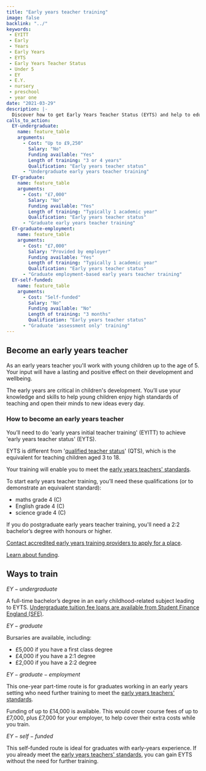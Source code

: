 ```yaml
---
title: "Early years teacher training"
image: false
backlink: "../"
keywords:
 - EYITT
 - Early
 - Years
 - Early Years
 - EYTS
 - Early Years Teacher Status
 - Under 5
 - EY
 - E.Y.
 - nursery
 - preschool
 - year one
date: "2021-03-29"
description: |-
  Discover how to get Early Years Teacher Status (EYTS) and help to educate and inspire future generations. Official guidance on early years teacher training.
calls_to_action:
  EY-undergraduate:
    name: feature_table
    arguments:
      - Cost: "Up to £9,250"
        Salary: "No"
        Funding available: "Yes"
        Length of training: "3 or 4 years"
        Qualification: "Early years teacher status"
      - "Undergraduate early years teacher training"
  EY-graduate:
    name: feature_table
    arguments:
      - Cost: "£7,000"
        Salary: "No"
        Funding available: "Yes"
        Length of training: "Typically 1 academic year"
        Qualification: "Early years teacher status"
      - "Graduate early years teacher training"     
  EY-graduate-employment:
    name: feature_table
    arguments:
      - Cost: "£7,000"
        Salary: "Provided by employer"
        Funding available: "Yes"
        Length of training: "Typically 1 academic year"
        Qualification: "Early years teacher status"
      - "Graduate employment-based early years teacher training"
  EY-self-funded:
    name: feature_table
    arguments:
      - Cost: "Self-funded"
        Salary: "No"
        Funding available: "No"
        Length of training: "3 months"
        Qualification: "Early years teacher status"
      - "Graduate 'assessment only' training"
---
```


## Become an early years teacher

As an early years teacher you'll work with young children up to the age of 5. Your input will have a lasting and positive effect on their development and wellbeing.

The early years are critical in children's development. You’ll use your knowledge and skills to help young children enjoy high standards of teaching and open their minds to new ideas every day.

### How to become an early years teacher

You’ll need to do 'early years initial teacher training' (EYITT) to achieve 'early years teacher status' (EYTS).

EYTS is different from '[qualified teacher status](/what-is-qts)' (QTS), which is the equivalent for teaching children aged 3 to 18.

Your training will enable you to meet the [early years teachers' standards](https://www.gov.uk/government/publications/early-years-teachers-standards).

To start early years teacher training, you’ll need these qualifications (or to demonstrate an equivalent standard):

* maths grade 4 (C)
* English grade 4 (C)
* science grade 4 (C)

If you do postgraduate early years teacher training, you'll need a 2:2 bachelor’s degree with honours or higher.

[Contact accredited early years training providers to apply for a place](https://www.gov.uk/government/publications/early-years-initial-teacher-training-itt-providers-and-school-direct-early-years-lead-organisations/early-years-initial-teacher-training-itt-providers-and-school-direct-lead-organisations).

[Learn about funding](https://www.gov.uk/guidance/early-years-initial-teacher-training-2021-to-2022-funding-guidance).

## Ways to train

$EY-undergraduate$

A full-time bachelor’s degree in an early childhood-related subject leading to EYTS. [Undergraduate tuition fee loans are available from Student Finance England
(SFE)](https://www.gov.uk/student-finance).

$EY-graduate$

Bursaries are available, including:

* £5,000 if you have a first class degree
* £4,000 if you have a 2:1 degree
* £2,000 if you have a 2:2 degree

$EY-graduate-employment$

This one-year part-time route is for graduates working in an early years setting who need further training to meet the [early years teachers' standards](https://www.gov.uk/government/publications/early-years-teachers-standards).

Funding of up to £14,000 is available. This would cover course fees of up to £7,000, plus £7,000 for your employer, to help cover their extra costs while you train.

$EY-self-funded$

This self-funded route is ideal for graduates with early-years experience. If you already meet the [early years teachers' standards](https://www.gov.uk/government/publications/early-years-teachers-standards), you can gain EYTS without the need for further training.
